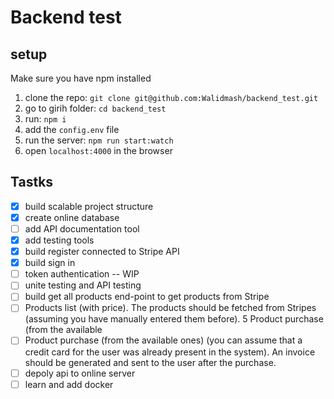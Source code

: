 # Backend test

## setup
Make sure you have npm installed

  1. clone the repo: `git clone git@github.com:Walidmash/backend_test.git`
  2. go to girih folder: `cd backend_test`
  3. run: `npm i`
  4. add the `config.env` file
  5. run the server: `npm run start:watch`
  6. open `localhost:4000` in the browser

## Tastks
  - [x] build scalable project structure
  - [x] create online database
  - [ ] add API documentation tool
  - [x] add testing tools
  - [X] build register connected to Stripe API 
  - [X] build sign in
  - [ ] token authentication -- WIP
  - [ ] unite testing and API testing
  - [ ] build get all products end-point to get products from Stripe
  - [ ] Products list (with price). The products should be fetched from Stripes (assuming you have
manually entered them before).
5 Product purchase (from the available
  - [ ] Product purchase (from the available ones) (you can assume that a credit card for the user
was already present in the system). An invoice should be generated and sent to the user
after the purchase.
  - [ ] depoly api to online server
  - [ ] learn and add docker